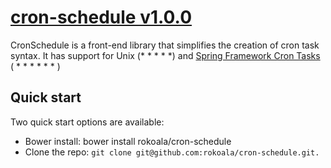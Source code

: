 # [cron-schedule v1.0.0](https://github.com/rokoala/cron-schedule)

CronSchedule is a front-end library that simplifies the creation of cron task syntax. It has support for Unix (* * * * *) and [Spring Framework Cron Tasks](http://docs.spring.io/spring/docs/current/javadoc-api/org/springframework/scheduling/support/CronSequenceGenerator.html) ( * * * * * * ) 

## Quick start

Two quick start options are available:

* Bower install: bower install rokoala/cron-schedule
* Clone the repo: `git clone git@github.com:rokoala/cron-schedule.git.`

